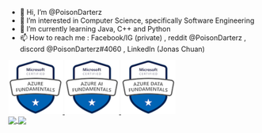 - 👋 Hi, I’m @PoisonDarterz
- 👀 I’m interested in Computer Science, specifically Software Engineering
- 🌱 I’m currently learning Java, C++ and Python
- 📫 How to reach me : Facebook/IG (private) , reddit @PoisonDarterz , discord @PoisonDarterz#4060 , LinkedIn (Jonas Chuan)
<a href="https://www.credly.com/badges/c1ba6e56-5cff-4122-bcc1-677c90719ab2/public_url">
  <img src=microsoft-certified-azure-fundamentals.png width="110" height="110"></img>
</a>
<a href="https://www.credly.com/badges/f4315945-2cda-48f7-af46-ec20bb742d94/public_url">
  <img src=microsoft-certified-azure-ai-fundamentals.png width="110" height="110"></img>
</a>
<a href="https://www.credly.com/badges/28c4a970-2373-49b1-bea5-c174555183ec/public_url">
  <img src=microsoft-certified-azure-data-fundamentals.png width="110" height="110"></img>
</a>
<br>
<a href="https://github.com/PoisonDarterz">
  <img align="center" width="400" src="https://github-readme-stats.vercel.app/api?username=PoisonDarterz&show_icons=true&theme=radical" />
</a>
<a href="https://github.com/PoisonDarterz">
  <img align="center" width="291" src="https://github-readme-stats.vercel.app/api/top-langs/?username=PoisonDarterz&layout=compact&langs_count=100&theme=onedark" />
</a>

<!---
PoisonDarterz/PoisonDarterz is a ✨ special ✨ repository because its `README.md` (this file) appears on your GitHub profile.
You can click the Preview link to take a look at your changes.
--->
